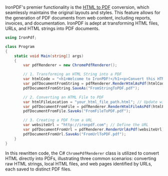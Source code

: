 IronPDF's premier functionality is the [HTML to PDF](https://ironpdf.com/tutorials/html-to-pdf/) conversion, which seamlessly maintains the original layouts and styles. This feature allows for the generation of PDF documents from web content, including reports, invoices, and documentation. IronPDF is adept at transforming HTML files, URLs, and HTML strings into PDF documents.

```cs
using IronPdf;

class Program
{
    static void Main(string[] args)
    {
        var pdfRenderer = new ChromePdfRenderer();

        // 1. Transforming an HTML String into a PDF
        var htmlCode = "<h1>Welcome to IronPDF!</h1><p>Convert this HTML string into a PDF format.</p>";
        var pdfDocumentFromString = pdfRenderer.RenderHtmlAsPdf(htmlCode);
        pdfDocumentFromString.SaveAs("FromStringToPDF.pdf");

        // 2. Converting an HTML File to PDF
        var htmlFileLocation = "your_html_file_path.html"; // Update with the path to the HTML file
        var pdfDocumentFromFile = pdfRenderer.RenderHtmlFileAsPdf(htmlFileLocation);
        pdfDocumentFromFile.SaveAs("FromFileToPDF.pdf");

        // 3. Creating a PDF from a URL
        var websiteUrl = "http://ironpdf.com"; // Define the URL
        var pdfDocumentFromUrl = pdfRenderer.RenderUrlAsPdf(websiteUrl);
        pdfDocumentFromUrl.SaveAs("FromUrlToPDF.pdf");
    }
}
```

In this rewritten code, the C# `ChromePdfRenderer` class is utilized to convert HTML directly into PDFs, illustrating three common scenarios: converting raw HTML strings, local HTML files, and web pages identified by URLs, each saved to distinct PDF files.